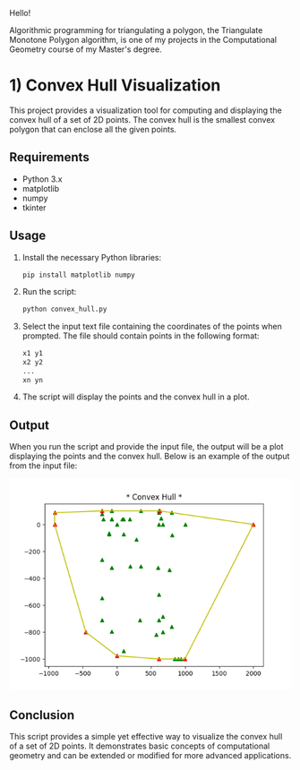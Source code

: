 Hello!

Algorithmic programming for triangulating a polygon, the Triangulate Monotone Polygon algorithm, is one of my projects in the Computational Geometry course of my Master's degree.

# 1) Convex Hull Visualization

This project provides a visualization tool for computing and displaying the convex hull of a set of 2D points. The convex hull is the smallest convex polygon that can enclose all the given points.

## Requirements

- Python 3.x
- matplotlib
- numpy
- tkinter

## Usage

1. Install the necessary Python libraries:

    ```bash
    pip install matplotlib numpy
    ```

2. Run the script:

    ```bash
    python convex_hull.py
    ```

3. Select the input text file containing the coordinates of the points when prompted. The file should contain points in the following format:

    ```
    x1 y1
    x2 y2
    ...
    xn yn
    ```

4. The script will display the points and the convex hull in a plot.

## Output

When you run the script and provide the input file, the output will be a plot displaying the points and the convex hull. Below is an example of the output from the input file:

![Convex Hull Example](Convex%20Hull%20Visualization/ConvexHull_Figure.png)

## Conclusion

This script provides a simple yet effective way to visualize the convex hull of a set of 2D points. It demonstrates basic concepts of computational geometry and can be extended or modified for more advanced applications.
